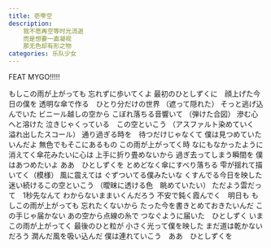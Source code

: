 ```yaml
---
title: 壱雫空
description: 
    我不愿再空等时光流逝
    而是想要一直凝视
    那无色却有形之物
categories: 乐队少女
---
```

FEAT MYGO!!!!!

もしこの雨が上がっても
忘れずに歩いてくよ
最初のひとしずくに　顔上げた今日の僕を
透明な傘で作る　ひとり分だけの世界
（遮って隠れた）
そっと逃げ込んでいた
ビニール越しの空から
こぼれ落ちる音響いて
（弾けた合図）
滲む心へと溶けた
泣きじゃくっている　この空といこう
（アスファルト染めていく　溢れ出したスコール）
通り過ぎる時を　待つだけじゃなくて
僕は見つめていたいんだよ
無色でもそこにあるもの
この雨が上がってく時
なにもなかったように
消えてく傘花みたいに心は
上手に折り畳めないから
過ぎ去ってしまう瞬間を
僕はあつめたいよ
ああ　ひとしずくを
とめどなく傘にすべり落ちる
雫が揺れて描いてく（模様）
風に震えては
ぐずついてる僕みたいな
くすんでる今日を映した
迷い続けるこの空といこう
（曖昧に透ける色　眺めていたい）
ただよう雲だって　1秒先なんて
わからないままいくんだろう
不安で鈍く霞んでく　明日も
もしこの雨が上がっても
忘れたくないから
たった今を書きとめておきたいんだ
この手じゃ届かない
あの空から点線の糸で
つなぐように届いた　ひとしずく
いまこの雨が上がってく
最後のひと粒が
小さく光って僕を映した
まだ道は乾かないだろう
潤んだ風を吸い込んだ
僕は連れていこう　ああ　ひとしずくを

